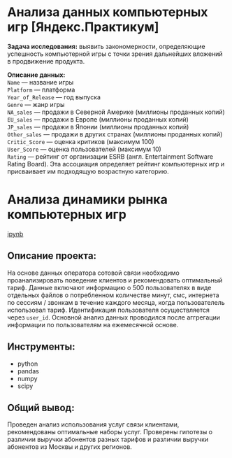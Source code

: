 # Анализа данных компьютерных игр [Яндекс.Практикум]

**Задача исследования:**
выявить закономерности, определяющие успешность компьютерной игры с точки зрения дальнейших вложений в продвижение продукта.

__Описание данных:__   
`Name` — название игры    
`Platform` — платформа    
`Year_of_Release` — год выпуска    
`Genre` — жанр игры    
`NA_sales` — продажи в Северной Америке (миллионы проданных копий)    
`EU_sales` — продажи в Европе (миллионы проданных копий)     
`JP_sales` — продажи в Японии (миллионы проданных копий)      
`Other_sales` — продажи в других странах (миллионы проданных копий)     
`Critic_Score` — оценка критиков (максимум 100)     
`User_Score` — оценка пользователей (максимум 10)    
`Rating` — рейтинг от организации ESRB (англ. Entertainment Software Rating Board). Эта ассоциация определяет рейтинг     компьютерных игр и присваивает им подходящую возрастную категорию.   

# Анализа динамики рынка компьютерных игр

[ipynb](https://github.com/AnnaAGor/Yandex_Practicum_projects/blob/main/02%20%D0%9A%D0%BE%D0%BC%D1%8C%D0%BF%D1%8E%D1%82%D0%B5%D1%80%D0%BD%D1%8B%D0%B5%20%D0%B8%D0%B3%D1%80%D1%8B/02%20%D0%90%D0%BD%D0%B0%D0%BB%D0%B8%D0%B7%20%D0%BA%D0%BE%D0%BC%D0%BF%D1%8C%D1%8E%D1%82%D0%B5%D1%80%D0%BD%D1%8B%D1%85%20%D0%B8%D0%B3%D1%80%20%5B%D0%AF%D0%BD%D0%B4%D0%B5%D0%BA%D1%81.%D0%9F%D1%80%D0%B0%D0%BA%D1%82%D0%B8%D0%BA%D1%83%D0%BC%5D.ipynb)

## Описание проекта:
На основе данных оператора сотовой связи необходимо проанализировать поведение клиентов и рекомендовать оптимальный тариф. Данные включают информацию о 500 пользователях в виде отдельных файлов о потребленном количестве минут, смс, интернета по сессиям / звонкам в течение каждого месяца, когда пользователель использовал тариф. Идентификация пользователя осуществляется через `user_id`. Основной анализ данных проводился после аггрегации информации по пользователям на ежемесячной основе.

## Инструменты:
* python
* pandas
* numpy
* scipy

## Общий вывод:
Проведен анализ использования услуг связи клиентами, рекомендованы оптимальные наборы услуг. Проверены гипотезы о различии выручки абонентов разных тарифов и различии выручки абонентов из Москвы и других регионов.
